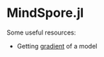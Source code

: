 # MindSpore.jl


Some useful resources: 

- Getting [gradient](https://www.mindspore.cn/docs/programming_guide/en/r1.6/grad_operation.html#) of a model
